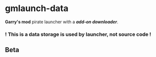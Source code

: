 # gmlaunch-data

**Garry's mod** pirate launcher with a _**add-on downloader**_.

### ! This is a data storage is used by launcher, not source code !
## Beta
